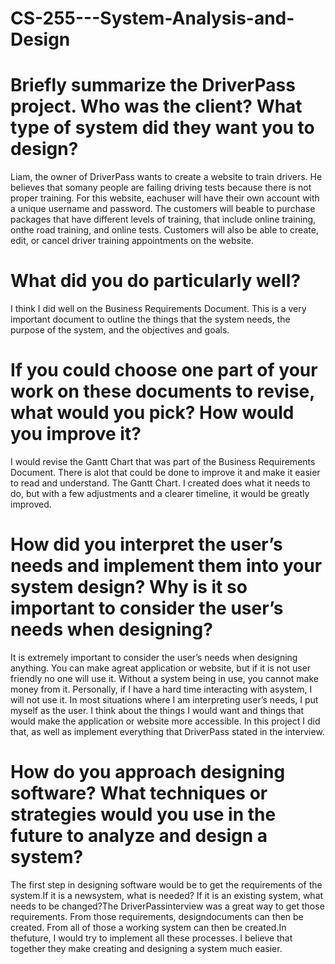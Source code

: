 # CS-255---System-Analysis-and-Design

# Briefly summarize the DriverPass project. Who was the client? What type of system did they want you to design?
Liam, the owner of DriverPass wants to create a website to train drivers. He believes that somany people are failing driving tests because there is not proper training. For this website, eachuser will have their own account with a unique username and password. The customers will beable to purchase packages that have different levels of training, that include online training, onthe road training, and online tests. Customers will also be able to create, edit, or cancel driver training appointments on the website.

# What did you do particularly well?
I think I did well on the Business Requirements Document. This is a very important document to outline the things that the system needs, the purpose of the system, and the objectives and goals.

# If you could choose one part of your work on these documents to revise, what would you pick? How would you improve it?
I would revise the Gantt Chart that was part of the Business Requirements Document. There is alot that could be done to improve it and make it easier to read and understand. The Gantt Chart. I created does what it needs to do, but with a few adjustments and a clearer timeline, it would be greatly improved.

# How did you interpret the user’s needs and implement them into your system design? Why is it so important to consider the user’s needs when designing?
It is extremely important to consider the user’s needs when designing anything. You can make agreat application or website, but if it is not user friendly no one will use it. Without a system being in use, you cannot make money from it. Personally, if I have a hard time interacting with asystem, I will not use it. In most situations where I am interpreting user’s needs, I put myself as the user. I think about the things I would want and things that would make the application or website more accessible. In this project I did that, as well as implement everything that DriverPass stated in the interview.

# How do you approach designing software? What techniques or strategies would you use in the future to analyze and design a system?
The first step in designing software would be to get the requirements of the system.If it is a newsystem, what is needed? If it is an existing system, what needs to be changed?The DriverPassinterview was a great way to get those requirements. From those requirements, designdocuments can then be created. From all of those a working system can then be created.In thefuture, I would try to implement all these processes. I believe that together they make creating and designing a system much easier.
